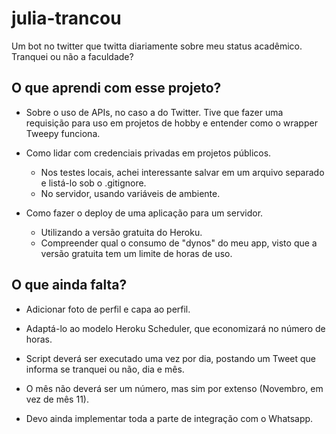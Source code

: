 # julia-trancou
Um bot no twitter que twitta diariamente sobre meu status acadêmico. Tranquei ou não a faculdade?

## O que aprendi com esse projeto?
- Sobre o uso de APIs, no caso a do Twitter. Tive que fazer uma requisição para uso em projetos de hobby e entender como o wrapper Tweepy funciona.

- Como lidar com credenciais privadas em projetos públicos.
  - Nos testes locais, achei interessante salvar em um arquivo separado e listá-lo sob o .gitignore.
  -  No servidor, usando variáveis de ambiente.

- Como fazer o deploy de uma aplicação para um servidor.
  - Utilizando a versão gratuita do Heroku.
  - Compreender qual o consumo de "dynos" do meu app, visto que a versão gratuita tem um limite de horas de uso.

## O que ainda falta?
- Adicionar foto de perfil e capa ao perfil.

- Adaptá-lo ao modelo Heroku Scheduler, que economizará no número de horas.

- Script deverá ser executado uma vez por dia, postando um Tweet que informa se tranquei ou não, dia e mês.

- O mês não deverá ser um número, mas sim por extenso (Novembro, em vez de mês 11).

- Devo ainda implementar toda a parte de integração com o Whatsapp.
